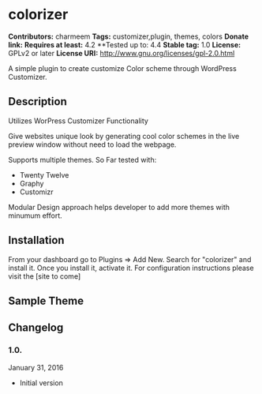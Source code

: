 # colorizer #
**Contributors:** charmeem
**Tags:** customizer,plugin, themes, colors
**Donate link:** 
**Requires at least:** 4.2
**Tested up to: 4.4
**Stable tag:** 1.0
**License:** GPLv2 or later
**License URI:** http://www.gnu.org/licenses/gpl-2.0.html

A simple plugin to create customize Color scheme through WordPress Customizer.


## Description ##

Utilizes WorPress Customizer Functionality

Give websites unique look by generating cool color schemes in the live preview window without need to load the webpage.

Supports multiple themes. So Far tested with:
* Twenty Twelve
* Graphy
* Customizr

Modular Design approach helps developer to add more themes with minumum effort.


## Installation ##

From your dashboard go to Plugins => Add New.
Search for "colorizer" and install it.
Once you install it, activate it.
For configuration instructions please visit the [site to come]


## Sample Theme ##


## Changelog ##

### 1.0. ###

January 31, 2016

* Initial version

